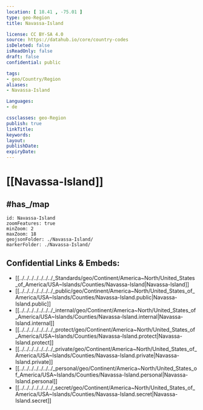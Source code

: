```yaml
---
location: [ 18.41 , -75.01 ] 
type: geo-Region
title: Navassa-Island

license: CC BY-SA 4.0
source: https://datahub.io/core/country-codes
isDeleted: false
isReadOnly: false
draft: false
confidential: public

tags:
- geo/Country/Region
aliases:
- Navassa-Island

Languages:
- de

cssclasses: geo-Region
publish: true
linkTitle: 
keywords: 
layout: 
publishDate: 
expiryDate: 
---
```


# [[Navassa-Island]] 


## #has_/map 


```leaflet
id: Navassa-Island
zoomFeatures: true 
minZoom: 2 
maxZoom: 18
geojsonFolder: ./Navassa-Island/
markerFolder: ./Navassa-Island/
```


## Confidential Links & Embeds: 
- [[../../../../../../../_Standards/geo/Continent/America~North/United_States_of_America/USA~Islands/Counties/Navassa-Island|Navassa-Island]] 
- [[../../../../../../../_public/geo/Continent/America~North/United_States_of_America/USA~Islands/Counties/Navassa-Island.public|Navassa-Island.public]] 
- [[../../../../../../../_internal/geo/Continent/America~North/United_States_of_America/USA~Islands/Counties/Navassa-Island.internal|Navassa-Island.internal]] 
- [[../../../../../../../_protect/geo/Continent/America~North/United_States_of_America/USA~Islands/Counties/Navassa-Island.protect|Navassa-Island.protect]] 
- [[../../../../../../../_private/geo/Continent/America~North/United_States_of_America/USA~Islands/Counties/Navassa-Island.private|Navassa-Island.private]] 
- [[../../../../../../../_personal/geo/Continent/America~North/United_States_of_America/USA~Islands/Counties/Navassa-Island.personal|Navassa-Island.personal]] 
- [[../../../../../../../_secret/geo/Continent/America~North/United_States_of_America/USA~Islands/Counties/Navassa-Island.secret|Navassa-Island.secret]] 

